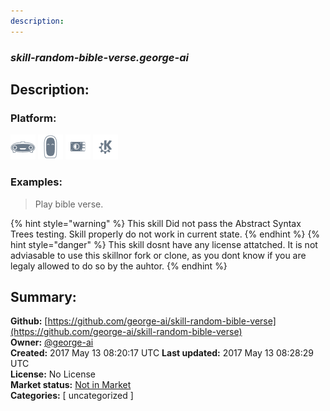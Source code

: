 ```yaml
---
description: 
---
```


### _skill-random-bible-verse.george-ai_  
## Description:  
  
  
  
### Platform:  
 ![Mark I](../.gitbook/assets/mark-1-icon.png)  ![Mark II](../.gitbook/assets/mark-2-icon.png)  ![Picroft](../.gitbook/assets/picroft-icon.png)  ![plasmoid](../.gitbook/assets/kde.png)   
### Examples:  
> Play bible verse.  
  
{% hint style="warning" %}
This skill Did not pass the Abstract Syntax Trees testing. Skill properly do not work in current state.
{% endhint %}
{% hint style="danger" %}
This skill dosnt have any license attatched. It is not adviasable to use this skillnor fork or clone, as you dont know if you are legaly allowed to do so by the auhtor.
{% endhint %}
  
## Summary:  
**Github:** [https://github.com/george-ai/skill-random-bible-verse](https://github.com/george-ai/skill-random-bible-verse)  
**Owner:** [@george-ai](https://github.com/george-ai)  
**Created:** 2017 May 13 08:20:17 UTC  **Last updated:** 2017 May 13 08:28:29 UTC  
**License:** No License  
**Market status:** [Not in Market](https://market.mycroft.ai/skill/)  
**Categories:** [ uncategorized ]   
